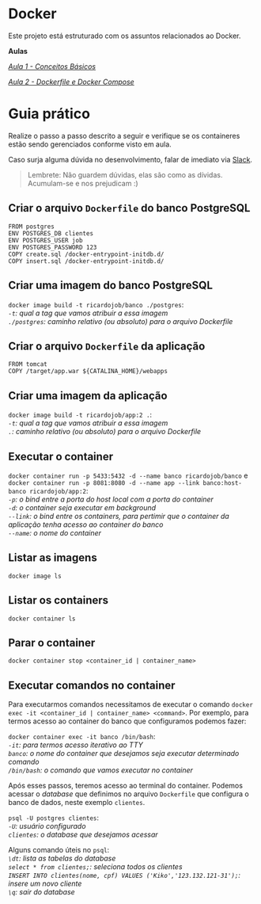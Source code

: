 # Docker

Este projeto está estruturado com os assuntos relacionados ao Docker.

**Aulas**

*[Aula 1 - Conceitos Básicos ](https://github.com/ifpb-disciplinas-2022-1/ads-dac-docker/commit/55cedb8b480d10c6e6dd5c105c0beff361da71fc)*

*[Aula 2 - Dockerfile e Docker Compose ](https://github.com/ifpb-disciplinas-2022-1/ads-dac-docker/commit/468a18da9ebca9e6de9f51d2565c0a66a403d211)*


# Guia prático

Realize o passo a passo descrito a seguir e verifique se os containeres estão sendo gerenciados conforme visto em aula.

Caso surja alguma dúvida no desenvolvimento, falar de imediato via [Slack](https://ifpb-20221-dac.slack.com/archives/C03BXLT1RFV). 
> Lembrete: Não guardem dúvidas, elas são como as dívidas. Acumulam-se e nos prejudicam :)


## Criar o arquivo `Dockerfile` do banco PostgreSQL
```
FROM postgres
ENV POSTGRES_DB clientes
ENV POSTGRES_USER job
ENV POSTGRES_PASSWORD 123
COPY create.sql /docker-entrypoint-initdb.d/
COPY insert.sql /docker-entrypoint-initdb.d/
```
## Criar uma imagem do banco PostgreSQL
`docker image build -t ricardojob/banco ./postgres`:  
*`-t`: qual a tag que vamos atribuir a essa imagem*  
*`./postgres`: caminho relativo (ou absoluto) para o arquivo Dockerfile*  


## Criar o arquivo `Dockerfile` da aplicação
```
FROM tomcat
COPY /target/app.war ${CATALINA_HOME}/webapps
```

## Criar uma imagem da aplicação

`docker image build -t ricardojob/app:2 .`:  
*`-t`: qual a tag que vamos atribuir a essa imagem*  
*`.`: caminho relativo (ou absoluto) para o arquivo Dockerfile*  

## Executar o container  

`docker container run -p 5433:5432 -d --name banco ricardojob/banco` e 
`docker container run -p 8081:8080 -d --name app --link banco:host-banco ricardojob/app:2`:   
*`-p`: o bind entre a porta do host local com a porta do container*  
*`-d`: o container seja executar em background*  
*`--link`: o bind entre os containers, para pertimir que o container da aplicação tenha acesso ao container do banco*  
*`--name`: o nome do container*  


## Listar as imagens

`docker image ls`

## Listar os containers

`docker container ls`

## Parar o container

`docker container stop <container_id | container_name>`

## Executar comandos no container  

Para executarmos comandos necessitamos de executar o comando `docker exec -it <container_id | container_name> <command>`. 
Por exemplo, para termos acesso ao container do banco que configuramos podemos fazer:

`docker container exec -it banco /bin/bash`:  
*`-it`: para termos acesso iterativo ao TTY*  
*`banco`: o nome do container que desejamos seja executar determinado comando*  
*`/bin/bash`: o comando que vamos executar no container*  

Após esses passos, teremos acesso ao terminal do container. Podemos acessar o _database_ que definimos no arquivo `Dockerfile` que configura o banco de dados, neste exemplo `clientes`.

`psql -U postgres clientes`:  
*`-U`: usuário configurado*  
*`clientes`: o _database_ que desejamos acessar* 

Alguns comando úteis no `psql`:  
*`\dt`: lista as tabelas do _database_*    
*`select * from clientes;`: seleciona todos os clientes*  
*`INSERT INTO clientes(nome, cpf) VALUES ('Kiko','123.132.121-31');`: insere um novo cliente*    
*`\q`: sair do _database_*   